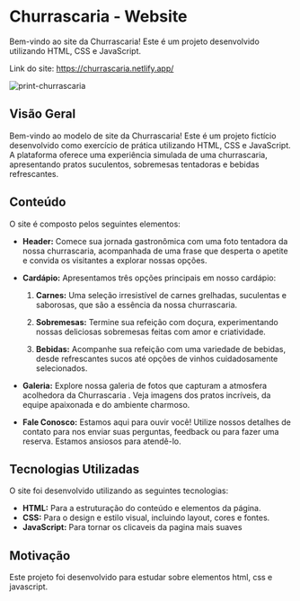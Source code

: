 # Churrascaria - Website

Bem-vindo ao site da Churrascaria! Este é um projeto desenvolvido utilizando HTML, CSS e JavaScript.

Link do site: https://churrascaria.netlify.app/

![print-churrascaria](https://github.com/KevynMurilo/ChurrascariaHtmlCss/assets/132490286/082f7119-e25f-4534-aa35-fb1cd7df0046)

## Visão Geral

Bem-vindo ao modelo de site da Churrascaria! Este é um projeto fictício desenvolvido como exercício de prática utilizando HTML, CSS e JavaScript. A plataforma oferece uma experiência simulada de uma churrascaria, apresentando pratos suculentos, sobremesas tentadoras e bebidas refrescantes.

## Conteúdo

O site é composto pelos seguintes elementos:

- **Header:** Comece sua jornada gastronômica com uma foto tentadora da nossa churrascaria, acompanhada de uma frase que desperta o apetite e convida os visitantes a explorar nossas opções.

- **Cardápio:** Apresentamos três opções principais em nosso cardápio:

  1. **Carnes:** Uma seleção irresistível de carnes grelhadas, suculentas e saborosas, que são a essência da nossa churrascaria.
  
  2. **Sobremesas:** Termine sua refeição com doçura, experimentando nossas deliciosas sobremesas feitas com amor e criatividade.
  
  3. **Bebidas:** Acompanhe sua refeição com uma variedade de bebidas, desde refrescantes sucos até opções de vinhos cuidadosamente selecionados.

- **Galeria:** Explore nossa galeria de fotos que capturam a atmosfera acolhedora da Churrascaria . Veja imagens dos pratos incríveis, da equipe apaixonada e do ambiente charmoso.

- **Fale Conosco:** Estamos aqui para ouvir você! Utilize nossos detalhes de contato para nos enviar suas perguntas, feedback ou para fazer uma reserva. Estamos ansiosos para atendê-lo.

## Tecnologias Utilizadas

O site foi desenvolvido utilizando as seguintes tecnologias:

- **HTML:** Para a estruturação do conteúdo e elementos da página.
- **CSS:** Para o design e estilo visual, incluindo layout, cores e fontes.
- **JavaScript:** Para tornar os clicaveis da pagina mais suaves

## Motivação

Este projeto foi desenvolvido para estudar sobre elementos html, css e javascript.

